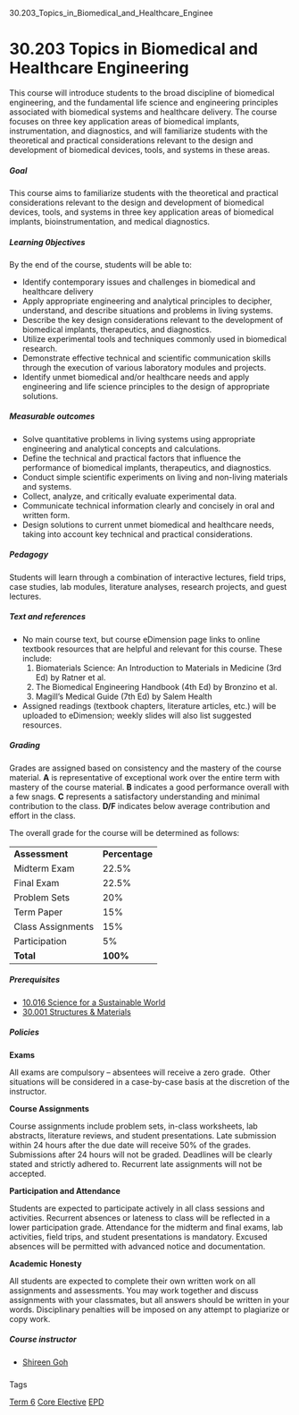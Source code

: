 30.203_Topics_in_Biomedical_and_Healthcare_Enginee



30.203 Topics in Biomedical and Healthcare Engineering
======================================================

This course will introduce students to the broad discipline of biomedical engineering, and the fundamental life science and engineering principles associated with biomedical systems and healthcare delivery. The course focuses on three key application areas of biomedical implants, instrumentation, and diagnostics, and will familiarize students with the theoretical and practical considerations relevant to the design and development of biomedical devices, tools, and systems in these areas.

##### **Goal**

This course aims to familiarize students with the theoretical and practical considerations relevant to the design and development of biomedical devices, tools, and systems in three key application areas of biomedical implants, bioinstrumentation, and medical diagnostics.

##### **Learning 0bjectives**

By the end of the course, students will be able to:

* Identify contemporary issues and challenges in biomedical and healthcare delivery
* Apply appropriate engineering and analytical principles to decipher, understand, and describe situations and problems in living systems.
* Describe the key design considerations relevant to the development of biomedical implants, therapeutics, and diagnostics.
* Utilize experimental tools and techniques commonly used in biomedical research.
* Demonstrate effective technical and scientific communication skills through the execution of various laboratory modules and projects.
* Identify unmet biomedical and/or healthcare needs and apply engineering and life science principles to the design of appropriate solutions.

##### **Measurable outcomes**

* Solve quantitative problems in living systems using appropriate engineering and analytical concepts and calculations.
* Define the technical and practical factors that influence the performance of biomedical implants, therapeutics, and diagnostics.
* Conduct simple scientific experiments on living and non-living materials and systems.
* Collect, analyze, and critically evaluate experimental data.
* Communicate technical information clearly and concisely in oral and written form.
* Design solutions to current unmet biomedical and healthcare needs, taking into account key technical and practical considerations.

##### **Pedagogy**

Students will learn through a combination of interactive lectures, field trips, case studies, lab modules, literature analyses, research projects, and guest lectures.

##### **Text and references**

* No main course text, but course eDimension page links to online textbook resources that are helpful and relevant for this course. These include:
  1. Biomaterials Science: An Introduction to Materials in Medicine (3rd Ed) by Ratner et al.
  2. The Biomedical Engineering Handbook (4th Ed) by Bronzino et al.
  3. Magill’s Medical Guide (7th Ed) by Salem Health
* Assigned readings (textbook chapters, literature articles, etc.) will be uploaded to eDimension; weekly slides will also list suggested resources.

##### **Grading**

Grades are assigned based on consistency and the mastery of the course material. **A** is representative of exceptional work over the entire term with mastery of the course material. **B** indicates a good performance overall with a few snags. **C** represents a satisfactory understanding and minimal contribution to the class. **D/F** indicates below average contribution and effort in the class.

The overall grade for the course will be determined as follows:

|  |  |
| --- | --- |
| **Assessment** | **Percentage** |
| Midterm Exam | 22.5% |
| Final Exam | 22.5% |
| Problem Sets | 20% |
| Term Paper | 15% |
| Class Assignments | 15% |
| Participation | 5% |
| **Total** | **100%** |

##### **Prerequisites**

* [10.016 Science for a Sustainable World](https://www.sutd.edu.sg/course/10-016-science-for-a-sustainable-world)
* [30.001 Structures & Materials](/course/30-001-structures-materials/)

##### **Policies**

**Exams**

All exams are compulsory – absentees will receive a zero grade.  Other situations will be considered in a case-by-case basis at the discretion of the instructor.

**Course Assignments**

Course assignments include problem sets, in-class worksheets, lab abstracts, literature reviews, and student presentations. Late submission within 24 hours after the due date will receive 50% of the grades. Submissions after 24 hours will not be graded. Deadlines will be clearly stated and strictly adhered to. Recurrent late assignments will not be accepted.

**Participation and Attendance**

Students are expected to participate actively in all class sessions and activities. Recurrent absences or lateness to class will be reflected in a lower participation grade. Attendance for the midterm and final exams, lab activities, field trips, and student presentations is mandatory. Excused absences will be permitted with advanced notice and documentation.

**Academic Honesty**

All students are expected to complete their own written work on all assignments and assessments. You may work together and discuss assignments with your classmates, but all answers should be written in your words. Disciplinary penalties will be imposed on any attempt to plagiarize or copy work.

##### **Course instructor**

* [Shireen Goh](https://www.sutd.edu.sg/profile/shireen-goh)

#####

Tags

[Term 6](/education/undergraduate/courses/?course-term=859)
[Core Elective](/education/undergraduate/courses/?course-type=854)
[EPD](/education/undergraduate/courses/?pillar-cluster=44)

